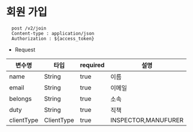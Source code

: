 
# 회원 가입

```
  post /v2/join
  Content-type : application/json
  Authorization : ${access_token}
```


- Request

변수명| 타입  |required|설명
  ---|-----|---|---|
name|String|true|이름
email|String|true|이메일
belongs|String|true|소속
duty|String|true|직책
clientType|ClientType|true|INSPECTOR,MANUFURER


